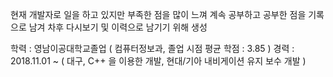 현재 개발자로 일을 하고 있지만 부족한 점을 많이 느껴 계속 공부하고 공부한 점을 기록으로 남겨 차후 다시보기 및 이력으로 남기기 위해 생성

학력 : 영남이공대학교졸업 ( 컴퓨터정보과, 졸업 시점 평균 학점 : 3.85 )
경력 : 2018.11.01 ~ ( 대구, C++ 을 이용한 개발, 현대/기아 내비게이션 유지 보수 개발 )
